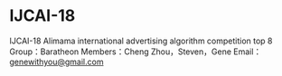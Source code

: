 # IJCAI-18
IJCAI-18 Alimama international advertising algorithm competition top 8
Group：Baratheon
Members：Cheng Zhou，Steven，Gene
Email：genewithyou@gmail.com

